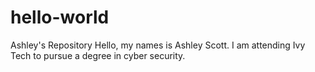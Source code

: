 # hello-world
Ashley's Repository
Hello, my names is Ashley Scott.
I am attending Ivy Tech to pursue a degree in cyber security.
